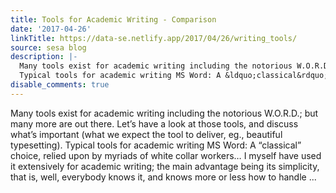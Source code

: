 ```yaml
---
title: Tools for Academic Writing - Comparison
date: '2017-04-26'
linkTitle: https://data-se.netlify.app/2017/04/26/writing_tools/
source: sesa blog
description: |-
  Many tools exist for academic writing including the notorious W.O.R.D.; but many more are out there. Let&rsquo;s have a look at those tools, and discuss what&rsquo;s important (what we expect the tool to deliver, eg., beautiful typesetting).
  Typical tools for academic writing MS Word: A &ldquo;classical&rdquo; choice, relied upon by myriads of white collar workers&hellip; I myself have used it extensively for academic writing; the main advantage being its simplicity, that is, well, everybody knows it, and knows more or less how to handle ...
disable_comments: true
---
```

Many tools exist for academic writing including the notorious W.O.R.D.; but many more are out there. Let&rsquo;s have a look at those tools, and discuss what&rsquo;s important (what we expect the tool to deliver, eg., beautiful typesetting).
Typical tools for academic writing MS Word: A &ldquo;classical&rdquo; choice, relied upon by myriads of white collar workers&hellip; I myself have used it extensively for academic writing; the main advantage being its simplicity, that is, well, everybody knows it, and knows more or less how to handle ...